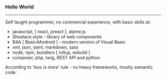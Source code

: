 ### Hello World

- - -

Self taught programmer, no commercial experience, with basic skills at:  
- javascript, [ react, preact ], alpine.js
- Shoelace.style - library of web components
- B4A [ Basic4Android ] - modern version of Visual Basic
- xml, json, yaml, markdown, sass
- node, npm, bundlers [ rollup, esbuild ]
- composer, php, twig, REST API and python

According to '_less is more_' rule - no heavy frameworks, mostly semantic code.

<!-- <img align="center" src="https://github-readme-stats.vercel.app/api?username=RWDevelopment&line_height=20&title_color=7A7ADB&icon_color=2234AE&text_color=D3D3D3&bg_color=0,000000,130F40" alt="RWDevelopment Github Stats"> -->

